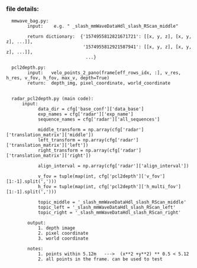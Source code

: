 ### file details:   
     
      mmwave_bag.py:
            input:    e.g. " _slash_mmWaveDataHdl_slash_RScan_middle"
            
            return dictionary:  {'1574955812821671721': [[x, y, z], [x, y, z], ...]], 
                                 '1574955812921587941': [[x, y, z], [x, y, z], ...]], 
                                  ...} 
                                                   
      pcl2depth.py:
            input:   velo_points_2_pano(frame[eff_rows_idx, :], v_res, h_res, v_fov, h_fov, max_v, depth=True)
            return:  depth_img, pixel_coordinate, world_coordinate
            
            
      radar_pcl2depth.py (main code):
          input:
                data_dir = cfg['base_conf']['data_base']
                exp_names = cfg['radar']['exp_name']
                sequence_names = cfg['radar']['all_sequences']

                middle_transform = np.array(cfg['radar']['translation_matrix']['middle'])
                left_transform = np.array(cfg['radar']['translation_matrix']['left'])
                right_transform = np.array(cfg['radar']['translation_matrix']['right'])

                align_interval = np.array(cfg['radar']['align_interval'])

                v_fov = tuple(map(int, cfg['pcl2depth']['v_fov'][1:-1].split(',')))
                h_fov = tuple(map(int, cfg['pcl2depth']['h_multi_fov'][1:-1].split(',')))

                topic_middle = '_slash_mmWaveDataHdl_slash_RScan_middle'
                topic_left = '_slash_mmWaveDataHdl_slash_RScan_left'
                topic_right = '_slash_mmWaveDataHdl_slash_RScan_right'
            
            output:
                1. depth image
                2. pixel coordinate 
                3. world coordinate
                
            notes: 
                1. points within 5.12m   --->  (x**2 +y**2) ** 0.5 < 5.12
                2. all points in the frame. can be used to test
            
                
            
            


